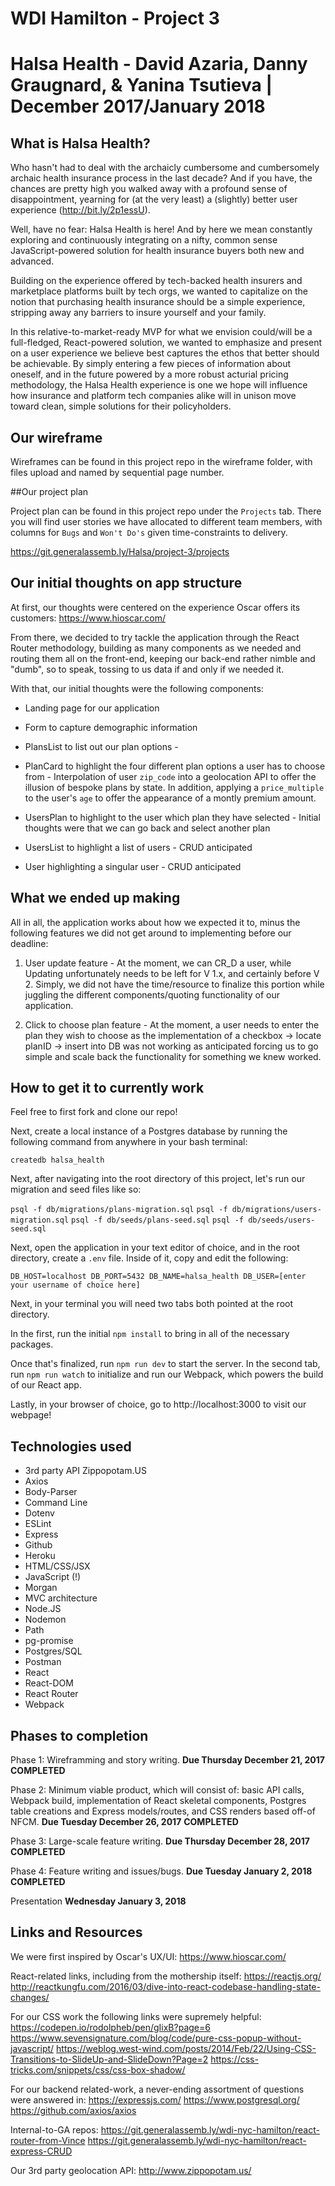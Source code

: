 # WDI Hamilton - Project 3
# Halsa Health - David Azaria, Danny Graugnard, & Yanina Tsutieva | December 2017/January 2018

## What is Halsa Health?

Who hasn't had to deal with the archaicly cumbersome and cumbersomely archaic health insurance process in the last decade? And if you have, the chances are pretty high you walked away with a profound sense of disappointment, yearning for (at the very least) a (slightly) better user experience (http://bit.ly/2p1essU). 

Well, have no fear: Halsa Health is here! And by here we mean constantly exploring and continuously integrating on a nifty, common sense JavaScript-powered solution for health insurance buyers both new and advanced.

Building on the experience offered by tech-backed health insurers and marketplace platforms built by tech orgs, we wanted to capitalize on the notion that purchasing health insurance should be a simple experience, stripping away any barriers to insure yourself and your family. 

In this relative-to-market-ready MVP for what we envision could/will be a full-fledged, React-powered solution, we wanted to emphasize and present on a user experience we believe best captures the ethos that better should be achievable. By simply entering a few pieces of information about oneself, and in the future powered by a more robust acturial pricing methodology, the Halsa Health experience is one we hope will influence how insurance and platform tech companies alike will in unison move toward clean, simple solutions for their policyholders. 

## Our wireframe

Wireframes can be found in this project repo in the wireframe folder, with files upload and named by sequential page number.

##Our project plan

Project plan can be found in this project repo under the `Projects` tab. There you will find user stories we have allocated to different team members, with columns for `Bugs` and `Won't Do's` given time-constraints to delivery. 

https://git.generalassemb.ly/Halsa/project-3/projects

## Our initial thoughts on app structure

At first, our thoughts were centered on the experience Oscar offers its customers:
https://www.hioscar.com/

From there, we decided to try tackle the application through the React Router methodology, building as many components as we needed and routing them all on the front-end, keeping our back-end rather nimble and "dumb", so to speak, tossing to us data if and only if we needed it. 

With that, our initial thoughts were the following components:

* Landing page for our application

* Form to capture demographic information 

* PlansList to list out our plan options - 

* PlanCard to highlight the four different plan options a user has to choose from - Interpolation of user `zip_code` into a geolocation API to offer the illusion of bespoke plans by state. In addition, applying a `price_multiple` to the user's `age` to offer the appearance of a montly premium amount.

* UsersPlan to highlight to the user which plan they have selected - Initial thoughts were that we can go back and select another plan

* UsersList to highlight a list of users - CRUD anticipated 

* User highlighting a singular user - CRUD anticipated

## What we ended up making

All in all, the application works about how we expected it to, minus the following features we did not get around to implementing before our deadline:

1) User update feature - At the moment, we can CR_D a user, while Updating unfortunately needs to be left for V 1.x, and certainly before V 2. Simply, we did not have the time/resource to finalize this portion while juggling the different components/quoting functionality of our application.

2) Click to choose plan feature - At the moment, a user needs to enter the plan they wish to choose as the implementation of a checkbox -> locate planID -> insert into DB was not working as anticipated forcing us to go simple and scale back the functionality for something we knew worked. 

## How to get it to currently work
Feel free to first fork and clone our repo! 

Next, create a local instance of a Postgres database by running the following command from anywhere in your bash terminal:

`createdb halsa_health`

Next, after navigating into the root directory of this project, let's run our migration and seed files like so:

`psql -f db/migrations/plans-migration.sql` 
`psql -f db/migrations/users-migration.sql`
`psql -f db/seeds/plans-seed.sql` 
`psql -f db/seeds/users-seed.sql` 

Next, open the application in your text editor of choice, and in the root directory, create a `.env` file. Inside of it, copy and edit the following:

`DB_HOST=localhost
DB_PORT=5432
DB_NAME=halsa_health
DB_USER=[enter your username of choice here]`

 Next, in your terminal you will need two tabs both pointed at the root directory. 

 In the first, run the initial `npm install` to bring in all of the necessary packages. 

 Once that's finalized, run `npm run dev` to start the server. In the second tab, run `npm run watch` to initialize and run our Webpack, which powers the build of our React app. 

 Lastly, in your browser of choice, go to http://localhost:3000 to visit our webpage! 

## Technologies used

* 3rd party API Zippopotam.US
* Axios
* Body-Parser
* Command Line
* Dotenv
* ESLint 
* Express
* Github
* Heroku
* HTML/CSS/JSX
* JavaScript (!)
* Morgan
* MVC architecture
* Node.JS
* Nodemon
* Path
* pg-promise
* Postgres/SQL
* Postman
* React 
* React-DOM
* React Router
* Webpack

## Phases to completion

Phase 1: Wireframming and story writing. **Due Thursday December 21, 2017** **COMPLETED**

Phase 2: Minimum viable product, which will consist of: basic API calls, Webpack build, implementation of React skeletal components, Postgres table creations and Express models/routes, and CSS renders based off-of NFCM. **Due Tuesday December 26, 2017** **COMPLETED**

Phase 3: Large-scale feature writing. **Due Thursday December 28, 2017** **COMPLETED**

Phase 4: Feature writing and issues/bugs. **Due Tuesday January 2, 2018** **COMPLETED**

Presentation **Wednesday January 3, 2018**

## Links and Resources

We were first inspired by Oscar's UX/UI: https://www.hioscar.com/

React-related links, including from the mothership itself: 
https://reactjs.org/
http://reactkungfu.com/2016/03/dive-into-react-codebase-handling-state-changes/

For our CSS work the following links were supremely helpful:
https://codepen.io/rodolpheb/pen/gIixB?page=6
https://www.sevensignature.com/blog/code/pure-css-popup-without-javascript/
https://weblog.west-wind.com/posts/2014/Feb/22/Using-CSS-Transitions-to-SlideUp-and-SlideDown?Page=2
https://css-tricks.com/snippets/css/css-box-shadow/

For our backend related-work, a never-ending assortment of questions were answered in:
https://expressjs.com/
https://www.postgresql.org/
https://github.com/axios/axios

Internal-to-GA repos:
https://git.generalassemb.ly/wdi-nyc-hamilton/react-router-from-Vince
https://git.generalassemb.ly/wdi-nyc-hamilton/react-express-CRUD

Our 3rd party geolocation API:
http://www.zippopotam.us/
